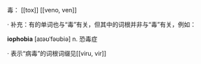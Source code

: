 
毒：
[[tox]]
[[veno, ven]]

· 补充：有的单词也与“毒”有关，但其中的词根并非与“毒”有关，例如：

<span class="vocabulary">**iophobia**</span> [aɪəʊˈfəʊbiə] n. 恐毒症

· 表示“病毒”的词根词缀见[[viru, vir]]